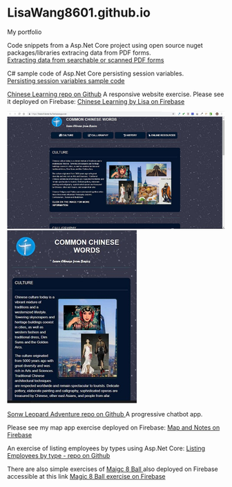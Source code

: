# LisaWang8601.github.io
My portfolio

Code snippets from a Asp.Net Core project using open source nuget packages/libraries extracing data from PDF forms.  
 <a href="https://github.com/LisaWang8601/dotnet-Core" >Extracting data from searchable or scanned PDF forms</a>
 
 C# sample code of Asp.Net Core persisting session variables.  
 <a href="https://github.com/LisaWang8601/dotnet-Core" >Persisting session variables sample code</a>
 
<a href="https://github.com/LisaWang8601/LearnChinese_ResponsiveWebPages"> Chinese Learning repo on Github</a>
A responsive website exercise. Please see it deployed on Firebase: <a href="https://learnchinese-lw.firebaseapp.com
" > Chinese Learning by Lisa on Firebase </a> 

<img src="https://github.com/LisaWang8601/LearnChinese_ResponsiveWebPages/blob/master/images_git_repo/responsive_webpage1.jpg" style="display: inline;">
<img src="https://github.com/LisaWang8601/LearnChinese_ResponsiveWebPages/blob/master/images_git_repo/responsive_webpage.jpg" style="display: inline;">

<a href="https://github.com/LisaWang8601/ChatBot-SnowLeopardAdventure" > Sonw Leopard Adventure repo on Github </a>
A progressive chatbot app. 

Please see my map app exercise deployed on Firebase: <a href="https://sw-map-34597.firebaseapp.com
" > Map and Notes on Firebase </a> 

An exercise of listing employees by types using Asp.Net Core: <a href="https://github.com/LisaWang8601/EmployeeList" > Listing Employees by type - repo on Github </a>

There are also simple exercises of <a href="https://github.com/LisaWang8601/magic8ball" > Maigc 8 Ball </a>  also deployed on Firebase accessible at this link <a href="https://magic-8-ball-500c5.firebaseapp.com">Magic 8 Ball exercise on Firebase</a>
